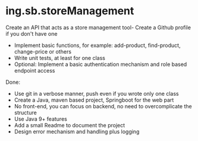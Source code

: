 # ing.sb.storeManagement

Create an API that acts as a store management tool- Create a Github profile if you don't have one

- Implement basic functions, for example: add-product, find-product, change-price or others
- Write unit tests, at least for one class
- Optional: Implement a basic authentication mechanism and role based endpoint access

Done: 
- Use git in a verbose manner, push even if you wrote only one class
- Create a Java, maven based project, Springboot for the web part
- No front-end, you can focus on backend, no need to overcomplicate the structure
- Use Java 9+ features
- Add a small Readme to document the project
- Design error mechanism and handling plus logging
